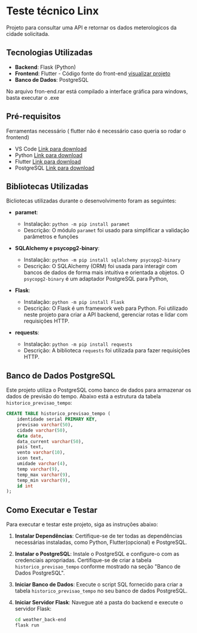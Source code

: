 ﻿# Teste técnico Linx

Projeto para consultar uma API e retornar os dados meterologicos da cidade solicitada.

## Tecnologias Utilizadas

- **Backend**: Flask (Python)
- **Frontend**: Flutter - Código fonte do front-end [visualizar projeto](https://github.com/ChristianSantos07/weather_front-end/tree/main/lib/home)
- **Banco de Dados**: PostgreSQL

No arquivo fron-end.rar está compilado a interface gráfica para windows, basta executar o .exe

## Pré-requisitos
Ferramentas necessário ( flutter não é necessário caso queria so rodar o frontend)

- VS Code [Link para download](https://code.visualstudio.com/)
- Python [Link para download](https://www.python.org/downloads/)
- Flutter [Link para download](https://flutter.dev/docs/get-started/install)
- PostgreSQL [Link para download](https://www.postgresql.org/download/)

## Bibliotecas Utilizadas

Bicliotecas utilizadas durante o desenvolvimento foram as seguintes:

- **paramet**:
  - Instalação: `python -m pip install paramet`
  - Descrição: O módulo `paramet` foi usado para simplificar a validação parâmetros e funções 

- **SQLAlchemy e psycopg2-binary**:
  - Instalação: `python -m pip install sqlalchemy psycopg2-binary`
  - Descrição: O SQLAlchemy  (ORM) foi usada para interagir com bancos de dados de forma mais intuitiva e orientada a objetos. O `psycopg2-binary` é um adaptador PostgreSQL para Python, 

- **Flask**:
  - Instalação: `python -m pip install Flask`
  - Descrição: O Flask é um framework web para Python. Foi utilizado neste projeto para criar a API backend, gerenciar rotas e lidar com requisições HTTP.

- **requests**:
  - Instalação: `python -m pip install requests`
  - Descrição: A biblioteca `requests` foi utilizada para fazer requisições HTTP.

## Banco de Dados PostgreSQL

Este projeto utiliza o PostgreSQL como banco de dados para armazenar os dados de previsão do tempo. Abaixo está a estrutura da tabela `historico_previsao_tempo`:

```sql
CREATE TABLE historico_previsao_tempo (
    identidade serial PRIMARY KEY,
    previsao varchar(50),
    cidade varchar(50),
    data date,
    data_current varchar(50),
    pais text,
    vento varchar(10),
    icon text,
    umidade varchar(4),
    temp varchar(9),
    temp_max varchar(9),
    temp_min varchar(9),
    id int
);

```

## Como Executar e Testar

Para executar e testar este projeto, siga as instruções abaixo:

1. **Instalar Dependências**:
   Certifique-se de ter todas as dependências necessárias instaladas, como Python, Flutter(opcional) e PostgreSQL.

2. **Instalar o PostgreSQL**:
   Instale o PostgreSQL e configure-o com as credenciais apropriadas. Certifique-se de criar a tabela `historico_previsao_tempo` conforme mostrado na seção "Banco de Dados PostgreSQL".

3. **Iniciar Banco de Dados**:
   Execute o script SQL fornecido para criar a tabela `historico_previsao_tempo` no seu banco de dados PostgreSQL.

4. **Iniciar Servidor Flask**:
   Navegue até a pasta do backend e execute o servidor Flask:

   ```bash
   cd weather_back-end
   flask run



